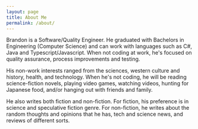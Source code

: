 ```yaml
---
layout: page
title: About Me
permalink: /about/
---
```


Brandon is a Software/Quality Engineer. He graduated with Bachelors in Engineering (Computer Science) and can work with languages such as C#, Java and Typescript/Javascript. When not coding at work, he's focused on quality assurance, process improvements and testing.

His non-work interests ranged from the sciences, western culture and history, health, and technology. When he's not coding, he will be reading science-fiction novels, playing video games, watching videos, hunting for Japanese food, and/or hanging out with friends and family.

He also writes both fiction and non-fiction. For fiction, his preference is in science and speculative fiction genre. For non-fiction, he writes about the random thoughts and opinions that he has, tech and science news, and reviews of different sorts.

